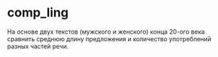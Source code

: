 # comp_ling

На основе двух текстов (мужского и женского) конца 20-ого века сравнить среднюю длину предложения и количество употреблений разных частей речи.
